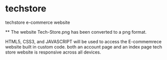 # techstore

techstore  e-commerce website

** The website Tech-Store.png has been converted to a png format.

HTML5, CSS3, and JAVASCRIPT will be used to access the E-commemrece website built in custom code.
both an account page and an index page tech store website is responsive across all devices. 
